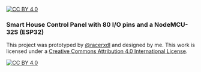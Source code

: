 [![CC BY 4.0][cc-by-shield]][cc-by]

### Smart House Control Panel with 80 I/O pins and a NodeMCU-32S (ESP32)

This project was prototyped by [@racerxdl](https://github.com/racerxdl) and designed by me. This work is licensed under a [Creative Commons Attribution 4.0 International
License][cc-by].

[![CC BY 4.0][cc-by-image]][cc-by]

[cc-by]: http://creativecommons.org/licenses/by/4.0/
[cc-by-image]: https://i.creativecommons.org/l/by/4.0/88x31.png
[cc-by-shield]: https://img.shields.io/badge/License-CC%20BY%204.0-lightgrey.svg
